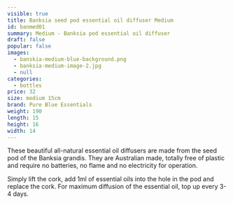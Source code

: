 ```yaml
---
visible: true
title: Banksia seed pod essential oil diffuser Medium
id: banmed01
summary: Medium - Banksia pod essential oil diffuser
draft: false
popular: false
images:
  - banskia-medium-blue-background.png
  - banksia-medium-image-2.jpg
  - null
categories:
  - bottles
price: 32
size: medium 15cm
brand: Pure Blue Essentials
weight: 190
length: 15
height: 16
width: 14
---
```

T﻿hese beautiful all-natural essential oil diffusers are made from the seed pod of the Banksia grandis.  They are Australian made, totally free of plastic and require no batteries, no flame and no electricity for operation. 

S﻿imply lift the cork, add 1ml of essential oils into the hole in the pod and replace the cork.  For maximum diffusion of the essential oil, top up every 3-4 days.